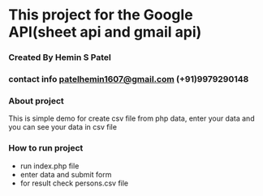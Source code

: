 # This project for the Google API(sheet api and gmail api)
### Created By Hemin S Patel
### contact info patelhemin1607@gmail.com   (+91)9979290148

### About project
This is simple demo for create csv file from php data, enter your data and you can see your data in csv file

### How to run project
* run index.php file
* enter data and submit form
* for result check persons.csv file